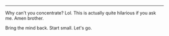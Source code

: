 


----

Why can't you concentrate? Lol. This is actually quite hilarious if you ask me. Amen brother.

Bring the mind back. Start small. Let's go.